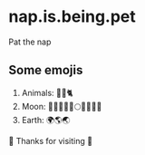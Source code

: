 # nap.is.being.pet

Pat the nap

## Some emojis
1. Animals: 🐸🐯🐈
2. Moon: 🌚🌑🌒🌓🌔🌕🌖🌗🌘🌔
3. Earth: 🌍🌎🌏


💮 Thanks for visiting 💮
